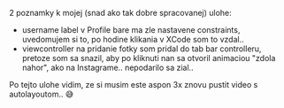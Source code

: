 2 poznamky k mojej (snad ako tak dobre spracovanej) ulohe:

- username label v Profile bare ma zle nastavene constraints, uvedomujem si to, po hodine klikania v XCode som to vzdal..
- viewcontroller na pridanie fotky som pridal do tab bar controlleru, pretoze som sa snazil, aby po kliknuti nan sa otvoril animaciou "zdola nahor", ako na Instagrame.. nepodarilo sa zial..

Po tejto ulohe vidim, ze si musim este aspon 3x znovu pustit video s autolayoutom.. 😅